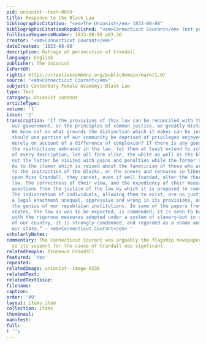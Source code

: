 ```yaml
---
pid: unionist--text-0050
title: Response to the Black Law
bibliographicCitation: "<em>The Unionist</em> 1833-08-08"
bibliographicCitationRepublished: "<em>Connecticut Courant</em> (not yet researched)"
fullIssueSequenceNumber: 1833-08-08 p03.36
creator: "<em>Connecticut Courant</em>"
dateCreated: '1833-08-08'
description: Outrage at persecution of Crandall
language: English
publisher: The Unionist
IsPartOf: 
rights: https://creativecommons.org/publicdomain/mark/1.0/
source: "<em>Connecticut Courant</em>"
subject: Canterbury Female Academy; Black Law
type: Text
category: Unionist content
articleType: 
volume: '1'
issue: '2'
transcription: 'If the provisions of this law can be reconciled with the nature of
  our government, or the principles of common justice, we greatly mistake its character.
  We know not on what grounds the distinction which it makes can be justified. Why
  should one portion of our community be deprived of privileges enjoyed by others,
  merely on account of a difference of complexion? If there is any good reason for
  the restrictions embraced in the law, let them at least extend to schools and seminaries
  of every description; let all fare alike, the white as well as the black. But let
  not the latter be visited with pains and penalties while the former are exempt.
  As to the clamor which is raised about the fanaticism of those who are friendly
  to the instruction of the blacks, or the sneers and censures so liberally bestowed
  upon Miss Crandall, they cannot, even if well founded, alter the character of the
  law. The correctness of their view, and the expediency of their measures, are different
  questions from the justice of the law by which it is proposed to counteract them.
  The indiscretion of individuals, allowing them to exist, are no justification of
  a legal enactment unequal, oppressive and wrong in its provisions, and at war with
  the genius of our republican institutions. In some of the papers from the slave
  states, the law as was to be expected, is commended; it is seen to be in accordance
  with the rigorous measures adopted under a system of slavery—but in other sections
  of our country, it is strongly condemned, and regarded as a shame and reproach to
  our state.” – <em>Connecticut Courant</em> '
scholarlyNotes: 
commentary: The Connecticut Courant was arguably the flagship newspaper of the state,
  so its support for the cause of Crandall was signficant.
relatedPeople: Prudence Crandall
featured: 'Yes'
repeated: 
relatedImage: unionist--image-0236
relatedText: 
relatedTextIssue: 
filename: 
caption: 
order: '49'
layout: items_item
collection: items
thumbnail: 
manifest: 
full: 
! '': 
---
```

